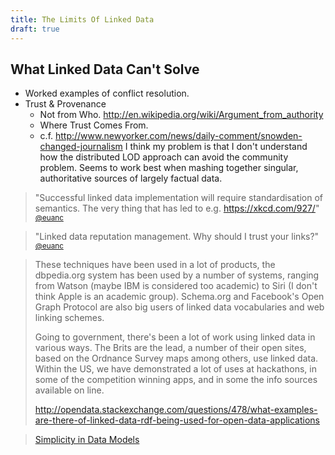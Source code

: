 ```yaml
---
title: The Limits Of Linked Data
draft: true
---
```


## What Linked Data Can't Solve
- Worked examples of conflict resolution.
- Trust & Provenance
   - Not from Who. http://en.wikipedia.org/wiki/Argument_from_authority
   - Where Trust Comes From.
   - c.f. http://www.newyorker.com/news/daily-comment/snowden-changed-journalism
I think my problem is that I don't understand how the distributed LOD approach can avoid the community problem.
Seems to work best when mashing together singular, authoritative sources of largely factual data.


> "Successful linked data implementation will require standardisation of semantics. The very thing that has led to e.g. https://xkcd.com/927/"
> <small>[@euanc](https://twitter.com/euanc/status/605809013972869120)</small>

> "Linked data reputation management. Why should I trust your links?"
> <small>[@euanc](https://twitter.com/euanc/status/605810804672167936)</small>


> These techniques have been used in a lot of products, the dbpedia.org system has been used by a number of systems, ranging from Watson (maybe IBM is considered too academic) to Siri (I don't think Apple is an academic group). Schema.org and Facebook's Open Graph Protocol are also big users of linked data vocabularies and web linking schemes.
>
> Going to government, there's been a lot of work using linked data in various ways. The Brits are the lead, a number of their open sites, based on the Ordnance Survey maps among others, use linked data. Within the US, we have demonstrated a lot of uses at hackathons, in some of the competition winning apps, and in some the info sources available on line. 
>
> http://opendata.stackexchange.com/questions/478/what-examples-are-there-of-linked-data-rdf-being-used-for-open-data-applications


> [Simplicity in Data Models](http://www.asis.org/Bulletin/Apr-15/AprMay15_Coyle.html)